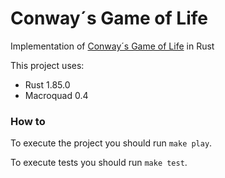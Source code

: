 # Conway´s Game of Life

Implementation of [Conway´s Game of Life](https://en.wikipedia.org/wiki/Conway%27s_Game_of_Life) in Rust

This project uses:
 -  Rust 1.85.0
 -  Macroquad 0.4

### How to
To execute the project you should run `make play`.

To execute tests you should run `make test`.
